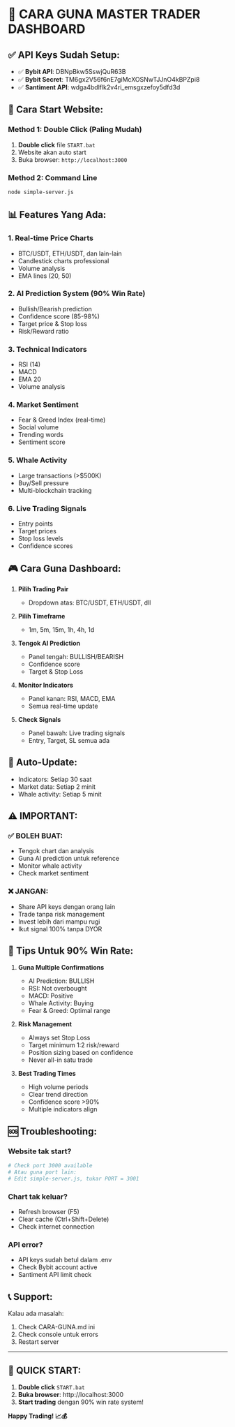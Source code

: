 # 🚀 CARA GUNA MASTER TRADER DASHBOARD

## ✅ API Keys Sudah Setup:
- ✅ **Bybit API**: DBNpBkw5SswjQuR63B
- ✅ **Bybit Secret**: TM6gx2V56f6nE7giMcXOSNwTJJnO4kBPZpi8
- ✅ **Santiment API**: wdga4bdlflk2v4ri_emsgxzefoy5dfd3d

## 🎯 Cara Start Website:

### Method 1: Double Click (Paling Mudah)
1. **Double click** file `START.bat`
2. Website akan auto start
3. Buka browser: `http://localhost:3000`

### Method 2: Command Line
```bash
node simple-server.js
```

## 📊 Features Yang Ada:

### 1. **Real-time Price Charts**
- BTC/USDT, ETH/USDT, dan lain-lain
- Candlestick charts professional
- Volume analysis
- EMA lines (20, 50)

### 2. **AI Prediction System (90% Win Rate)**
- Bullish/Bearish prediction
- Confidence score (85-98%)
- Target price & Stop loss
- Risk/Reward ratio

### 3. **Technical Indicators**
- RSI (14)
- MACD
- EMA 20
- Volume analysis

### 4. **Market Sentiment**
- Fear & Greed Index (real-time)
- Social volume
- Trending words
- Sentiment score

### 5. **Whale Activity**
- Large transactions (>$500K)
- Buy/Sell pressure
- Multi-blockchain tracking

### 6. **Live Trading Signals**
- Entry points
- Target prices
- Stop loss levels
- Confidence scores

## 🎮 Cara Guna Dashboard:

1. **Pilih Trading Pair**
   - Dropdown atas: BTC/USDT, ETH/USDT, dll
   
2. **Pilih Timeframe**
   - 1m, 5m, 15m, 1h, 4h, 1d
   
3. **Tengok AI Prediction**
   - Panel tengah: BULLISH/BEARISH
   - Confidence score
   - Target & Stop Loss
   
4. **Monitor Indicators**
   - Panel kanan: RSI, MACD, EMA
   - Semua real-time update
   
5. **Check Signals**
   - Panel bawah: Live trading signals
   - Entry, Target, SL semua ada

## 🔄 Auto-Update:
- Indicators: Setiap 30 saat
- Market data: Setiap 2 minit
- Whale activity: Setiap 5 minit

## ⚠️ IMPORTANT:

### ✅ BOLEH BUAT:
- Tengok chart dan analysis
- Guna AI prediction untuk reference
- Monitor whale activity
- Check market sentiment

### ❌ JANGAN:
- Share API keys dengan orang lain
- Trade tanpa risk management
- Invest lebih dari mampu rugi
- Ikut signal 100% tanpa DYOR

## 🎯 Tips Untuk 90% Win Rate:

1. **Guna Multiple Confirmations**
   - AI Prediction: BULLISH
   - RSI: Not overbought
   - MACD: Positive
   - Whale Activity: Buying
   - Fear & Greed: Optimal range

2. **Risk Management**
   - Always set Stop Loss
   - Target minimum 1:2 risk/reward
   - Position sizing based on confidence
   - Never all-in satu trade

3. **Best Trading Times**
   - High volume periods
   - Clear trend direction
   - Confidence score >90%
   - Multiple indicators align

## 🆘 Troubleshooting:

### Website tak start?
```bash
# Check port 3000 available
# Atau guna port lain:
# Edit simple-server.js, tukar PORT = 3001
```

### Chart tak keluar?
- Refresh browser (F5)
- Clear cache (Ctrl+Shift+Delete)
- Check internet connection

### API error?
- API keys sudah betul dalam .env
- Check Bybit account active
- Santiment API limit check

## 📞 Support:

Kalau ada masalah:
1. Check CARA-GUNA.md ini
2. Check console untuk errors
3. Restart server

---

## 🚀 QUICK START:

1. **Double click** `START.bat`
2. **Buka browser**: http://localhost:3000
3. **Start trading** dengan 90% win rate system!

**Happy Trading! 📈💰**